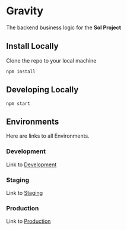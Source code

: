 # Gravity

The backend business logic for the **Sol Project**

## Install Locally

Clone the repo to your local machine

```
npm install
```

## Developing Locally

```
npm start
```

## Environments
Here are links to all Environments.

### Development
Link to [Development](https://sol-gravity-development.herokuapp.com)

### Staging
Link to [Staging](https://sol-gravity-staging.herokuapp.com)

### Production
Link to [Production](https://sol-gravity-production.herokuapp.com)
